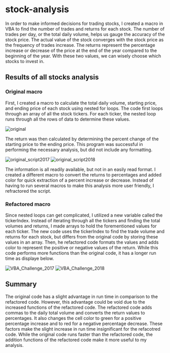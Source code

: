 # stock-analysis

In order to make informed decisions for trading stocks, I created a macro in VBA to find the number of trades and returns for each stock. The number of trades per day, or the total daily volume, helps us gauge the accuracy of the stock price. The actual value of the stock converges with the stock price as the frequency of trades increase. The returns represent the percentage increase or decrease of the price at the end of the year compared to the beginning of the year. With these two values, we can wisely choose which stocks to invest in.

## Results of all stocks analysis
### Original macro
First, I created a macro to calculate the total daily volume, starting price, and ending price of each stock using nested for loops. The code first loops through an array of all the stock tickers. For each ticker, the nested loop runs through all the rows of data to determine these values.

![original](https://user-images.githubusercontent.com/83552696/117517055-a9254000-af4f-11eb-8e45-a380d32a1372.png)

The return was then calculated by determining the percent change of the starting price to the ending price. This program was successful in performing the necessary analysis, but did not include any formatting. 

![original_script2017](https://user-images.githubusercontent.com/83552696/117517502-0d94cf00-af51-11eb-94ab-19989c7cdb68.PNG)
![original_script2018](https://user-images.githubusercontent.com/83552696/117517507-0ec5fc00-af51-11eb-8648-496a8fa67e84.PNG)

The information is all readily available, but not in an easily read format. I created a different macro to convert the returns to percentages and added color for quick extraction of a percent increase or decrease. Instead of having to run several macros to make this analysis more user friendly, I refractored the script.

### Refactored macro
Since nested loops can get complicated, I utilized a new variable called the tickerIndex. Instead of iterating through all the tickers and finding the total volumes and returns, I made arrays to hold the forementioned values for each ticker. The new code uses the tickerIndex to find the trade volume and returns for each stock, but differs from the original code by storing these values in an array. Then, he refactored code formats the values and adds color to represent the positive or negative values of the return. While this code performs more functions than the original code, it has a longer run time as displaye below.

![VBA_Challenge_2017](https://user-images.githubusercontent.com/83552696/117525311-72165500-af76-11eb-96b8-5bbb5020aae2.PNG)
![VBA_Challenge_2018](https://user-images.githubusercontent.com/83552696/117525314-7478af00-af76-11eb-9136-c829473d3100.PNG)

## Summary
The original code has a slight advantage in run time in comparison to the refactored code. However, this advantage could be void due to the increased functions of the refactored code. The refactored code adds commas to the daily total volume and converts the return values to percentages. It also changes the cell color to green for a positive percentage increase and to red for a negative percentage decrease. These factors make the slight increase in run time insignificant for the refacotred code. While the original code runs faster than the refactored code, the addition functions of the refactored code make it more useful to my analysis.

